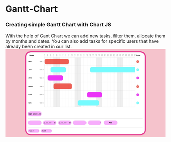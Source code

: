 # Gantt-Chart
### Creating simple Gantt Chart with Chart JS
 With the help of Gant Chart we can add new tasks, filter them, allocate them by months and dates. You can also add tasks for specific users that have already been created in our list.
![img.jpg](img.jpg)
